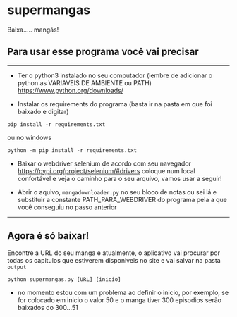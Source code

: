 # supermangas
Baixa..... mangás!

## Para usar esse programa você vai precisar
------

- Ter o python3 instalado no seu computador (lembre de adicionar o python as VARIAVEIS DE AMBIENTE ou PATH)
https://www.python.org/downloads/

- Instalar os requirements do programa
(basta ir na pasta em que foi baixado e digitar)
```
pip install -r requirements.txt
```
ou no windows
```
python -m pip install -r requirements.txt
```
- Baixar o webdriver selenium de acordo com seu navegador
https://pypi.org/project/selenium/#drivers
coloque num local confortável e veja o caminho para o seu arquivo, vamos usar a seguir!

- Abrir o aquivo, ```mangadownloader.py``` no seu bloco de notas ou sei lá e substituir a constante PATH_PARA_WEBDRIVER do programa pela a que você conseguiu no passo anterior
------

## Agora é só baixar!
Encontre a URL do seu manga e atualmente, o aplicativo vai procurar por todas os capitulos que estiverem disponiveis no site e vai salvar na pasta ```output```

```
python supermangas.py [URL] [inicio]
```
* no momento estou com um problema ao definir o inicio, por exemplo, se for colocado em inicio o valor 50 e o manga tiver 300 episodios serão baixados do 300...51
